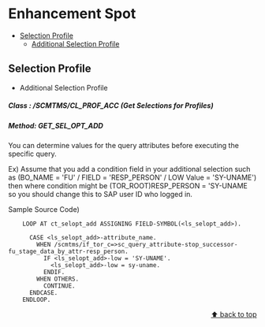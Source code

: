 <a name="top"></a>

# Enhancement Spot

- [Selection Profile](#SelectionProfile)
  - [Additional Selection Profile](#AdditionalSelectionProfile)

## Selection Profile
- Additional Selection Profile
##### Class : /SCMTMS/CL_PROF_ACC  (Get Selections for Profiles)
##### Method: GET_SEL_OPT_ADD
You can determine values for the query attributes before executing the specific query.

Ex) Assume that you add a condition field in your additional selection such as (BO_NAME = 'FU' / FIELD = 'RESP_PERSON' / LOW Value = 'SY-UNAME')
    then where condition might be (TOR_ROOT)RESP_PERSON = 'SY-UNAME so you should change this to SAP user ID who logged in.
    
Sample Source Code)
``` abap
    LOOP AT ct_selopt_add ASSIGNING FIELD-SYMBOL(<ls_selopt_add>).

      CASE <ls_selopt_add>-attribute_name.
        WHEN /scmtms/if_tor_c=>sc_query_attribute-stop_successor-fu_stage_data_by_attr-resp_person.
          IF <ls_selopt_add>-low = 'SY-UNAME'.
            <ls_selopt_add>-low = sy-uname.
          ENDIF.
        WHEN OTHERS.
          CONTINUE.
      ENDCASE.
    ENDLOOP.
```

<p align="right"><a href="#top">⬆️ back to top</a></p>
